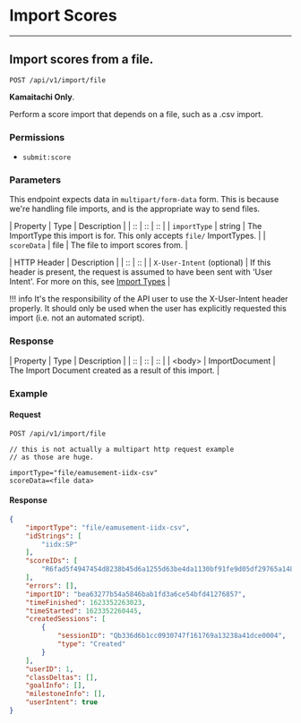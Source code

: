 # Import Scores

*****

## Import scores from a file.

```POST /api/v1/import/file```

**Kamaitachi Only**.

Perform a score import that depends on a file, such as a .csv import.

### Permissions

- `submit:score`

### Parameters

This endpoint expects data in `multipart/form-data` form.
This is because we're handling file imports, and is the
appropriate way to send files.

| Property | Type | Description |
| :: | :: | :: |
| `importType` | string | The ImportType this import is for. This only accepts `file/` ImportTypes. |
| `scoreData` | file | The file to import scores from. |

| HTTP Header | Description |
| :: | :: |
| `X-User-Intent` (optional) | If this header is present, the request is assumed to have been sent with 'User Intent'. For more on this, see [Import Types](../../codebase/import/import-types.md) |

!!! info
	It's the responsibility of the API user to use the X-User-Intent
	header properly. It should only be used when the user
	has explicitly requested this import (i.e. not an automated script).

### Response

| Property | Type | Description |
| :: | :: | :: |
| &lt;body&gt; | ImportDocument | The Import Document created as a result of this import. |

### Example

#### Request
```
POST /api/v1/import/file
```

```
// this is not actually a multipart http request example
// as those are huge.

importType="file/eamusement-iidx-csv"
scoreData=<file data>
```

#### Response

```json
{
	"importType": "file/eamusement-iidx-csv",
	"idStrings": [
		"iidx:SP"
	],
	"scoreIDs": [
		"R6fad5f4947454d8238b45d6a1255d63be4da1130bf91fe9d05df29765a148da8"
	],
	"errors": [],
	"importID": "bea63277b54a5846bab1fd3a6ce54bfd41276857",
	"timeFinished": 1623352263023,
	"timeStarted": 1623352260445,
	"createdSessions": [
		{
			"sessionID": "Qb336d6b1cc0930747f161769a13238a41dce0004",
			"type": "Created"
		}
	],
	"userID": 1,
	"classDeltas": [],
	"goalInfo": [],
	"milestoneInfo": [],
	"userIntent": true
}
```